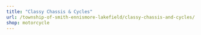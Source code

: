 ```yaml
---
title: "Classy Chassis & Cycles"
url: /township-of-smith-ennismore-lakefield/classy-chassis-and-cycles/
shop: motorcycle
---
```

